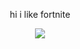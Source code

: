 <div align="center"> 
  
  hi i like fortnite
 </div>

<p align="center"> <img src="https://64.media.tumblr.com/8a7e13a15bdcab6130976d5651196f15/tumblr_pdf6g6p0Jr1u7qlfpo3_250.gif" > </p> 

<div align="center">
